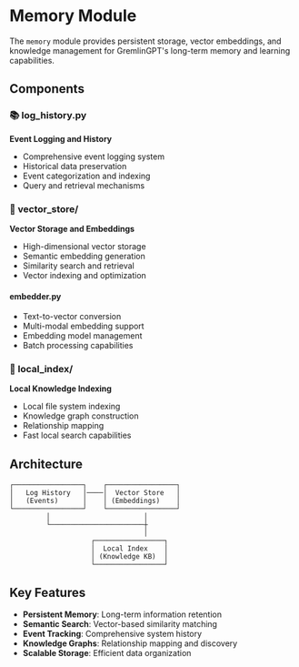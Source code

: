 # Memory Module

The `memory` module provides persistent storage, vector embeddings, and knowledge management for GremlinGPT's long-term memory and learning capabilities.

## Components

### 📚 log_history.py
**Event Logging and History**
- Comprehensive event logging system
- Historical data preservation
- Event categorization and indexing
- Query and retrieval mechanisms

### 📁 vector_store/
**Vector Storage and Embeddings**
- High-dimensional vector storage
- Semantic embedding generation
- Similarity search and retrieval
- Vector indexing and optimization

#### embedder.py
- Text-to-vector conversion
- Multi-modal embedding support
- Embedding model management
- Batch processing capabilities

### 📁 local_index/
**Local Knowledge Indexing**
- Local file system indexing
- Knowledge graph construction
- Relationship mapping
- Fast local search capabilities

## Architecture

```text
┌─────────────────┐    ┌─────────────────┐
│   Log History   │────│  Vector Store   │
│   (Events)      │    │ (Embeddings)    │
└─────────────────┘    └─────────────────┘
         │                       │
         └───────────────────────┼
                                 │
                    ┌─────────────────┐
                    │  Local Index    │
                    │ (Knowledge KB)  │
                    └─────────────────┘
```

## Key Features

- **Persistent Memory**: Long-term information retention
- **Semantic Search**: Vector-based similarity matching  
- **Event Tracking**: Comprehensive system history
- **Knowledge Graphs**: Relationship mapping and discovery
- **Scalable Storage**: Efficient data organization
